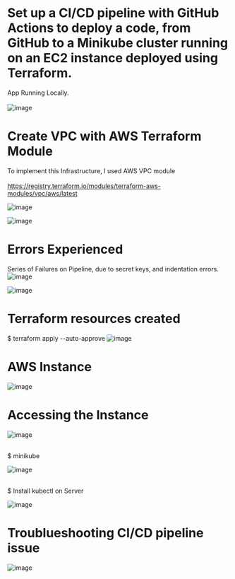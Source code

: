 # Set up a CI/CD pipeline with GitHub Actions to deploy a code, from GitHub to a Minikube cluster running on an EC2 instance deployed using Terraform.

App Running Locally.<br><br>
![image](https://github.com/user-attachments/assets/1218c520-d252-4305-a1bd-de793dff3b31)

# Create VPC with AWS Terraform Module
To implement this Infrastructure, I used AWS VPC module<br><br>
https://registry.terraform.io/modules/terraform-aws-modules/vpc/aws/latest

![image](https://github.com/user-attachments/assets/591e2672-36c4-4e34-b061-d08e967bfcc9)

![image](https://github.com/user-attachments/assets/642e34e4-9076-44e5-9ccc-ddf0fd73d140)


# Errors Experienced 

Series of Failures on Pipeline, due to secret keys, and indentation errors. 
![image](https://github.com/user-attachments/assets/2a4a4c61-2ae0-47eb-854b-73ec7b970e89)

![image](https://github.com/user-attachments/assets/2c59b778-be98-4961-9669-09ca177c0495)

# Terraform resources created
$ terraform apply --auto-approve
![image](https://github.com/user-attachments/assets/8404af46-7411-489f-ac50-d7325ca35893)

# AWS Instance 

![image](https://github.com/user-attachments/assets/0748e99f-f2f5-4531-84d2-cd38f2556539)

# Accessing the Instance
![image](https://github.com/user-attachments/assets/ff0c99b0-4230-40cd-8670-0591f3c27e5c)<br><br>
 
$ minikube 
 
![image](https://github.com/user-attachments/assets/f1a3a443-71ac-48a9-9225-d99668395546)<br><br>

$ Install kubectl on Server

![image](https://github.com/user-attachments/assets/4c5d98cd-97ab-467f-8e26-3160798d1a8b)

# Troublueshooting CI/CD pipeline issue

![image](https://github.com/user-attachments/assets/25beba0e-ce94-42a3-8576-0fb511bb9e49)





 
